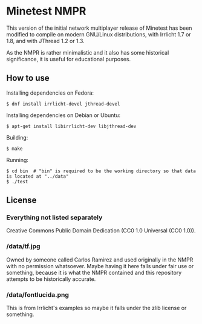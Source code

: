 # Minetest NMPR

This version of the initial network multiplayer release of Minetest has been
modified to compile on modern GNU/Linux distributions, with Irrlicht 1.7 or 1.8,
and with JThread 1.2 or 1.3.

As the NMPR is rather minimalistic and it also has some historical significance,
it is useful for educational purposes.

## How to use

Installing dependencies on Fedora:
```
$ dnf install irrlicht-devel jthread-devel
```

Installing dependencies on Debian or Ubuntu:
```
$ apt-get install libirrlicht-dev libjthread-dev
```

Building:
```
$ make
```

Running:
```
$ cd bin  # "bin" is required to be the working directory so that data is located at "../data"
$ ./test
```

## License

### Everything not listed separately

Creative Commons Public Domain Dedication (CC0 1.0 Universal (CC0 1.0)).

### /data/tf.jpg

Owned by someone called Carlos Ramirez and used originally in the NMPR with no
permission whatsoever. Maybe having it here falls under fair use or something,
because it is what the NMPR contained and this repository attempts to be
historically accurate.

### /data/fontlucida.png

This is from Irrlicht's examples so maybe it falls under the zlib license or
something.

